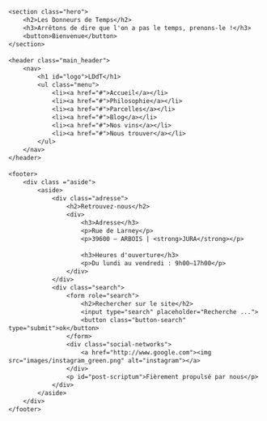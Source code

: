 <!DOCTYPE html>
<html lang="fr">
<head>
    <meta charset="UTF-8">
    <meta name="viewport" content="width=device-width, initial-scale=1.0">
    <title>Accueil - Les donneurs de temps</title>
    <link rel="stylesheet" href="style.css">
    <link rel="preconnect" href="https://fonts.googleapis.com">
    <link rel="preconnect" href="https://fonts.gstatic.com" crossorigin>
    <link href="https://fonts.googleapis.com/css2?family=Dancing+Script:wght@400..700&family=Quicksand:wght@300..700&display=swap" rel="stylesheet">
    <link href="https://fonts.googleapis.com/css2?family=Anta&family=Libre+Franklin:ital,wght@0,100..900;1,100..900&display=swap" rel="stylesheet">
</head>
<body>

    <section class="hero">
        <h2>Les Donneurs de Temps</h2>
        <h3>Arrêtons de dire que l'on a pas le temps, prenons-le !</h3>
        <button>Bienvenue</button>
    </section>

    <header class="main_header">
        <nav>
            <h1 id="logo">LDdT</h1>
            <ul class="menu">
                <li><a href="#">Accueil</a></li>
                <li><a href="#">Philosophie</a></li>
                <li><a href="#">Parcelles</a></li>
                <li><a href="#">Blog</a></li>
                <li><a href="#">Nos vins</a></li>
                <li><a href="#">Nous trouver</a></li>
            </ul>
        </nav>
    </header>

    <footer>
        <div class ="aside">
            <aside>
                <div class="adresse">
                    <h2>Retrouvez-nous</h2>
                    <div>
                        <h3>Adresse</h3>
                        <p>Rue de Larney</p>
                        <p>39600 – ARBOIS | <strong>JURA</strong></p>

                        <h3>Heures d'ouverture</h3>
                        <p>Du lundi au vendredi : 9h00–17h00</p>
                    </div>
                </div>
                <div class="search">
                    <form role="search">
                        <h2>Rechercher sur le site</h2>
                        <input type="search" placeholder="Recherche ...">
                        <button class="button-search" type="submit">ok</button>
                    </form>
                    <div class="social-networks">
                        <a href="http://www.google.com"><img src="images/instagram_green.png" alt="instagram"></a>
                    </div>
                    <p id="post-scriptum">Fièrement propulsé par nous</p>
                </div>
            </aside>
        </div>
    </footer>
    
</body>
</html>
